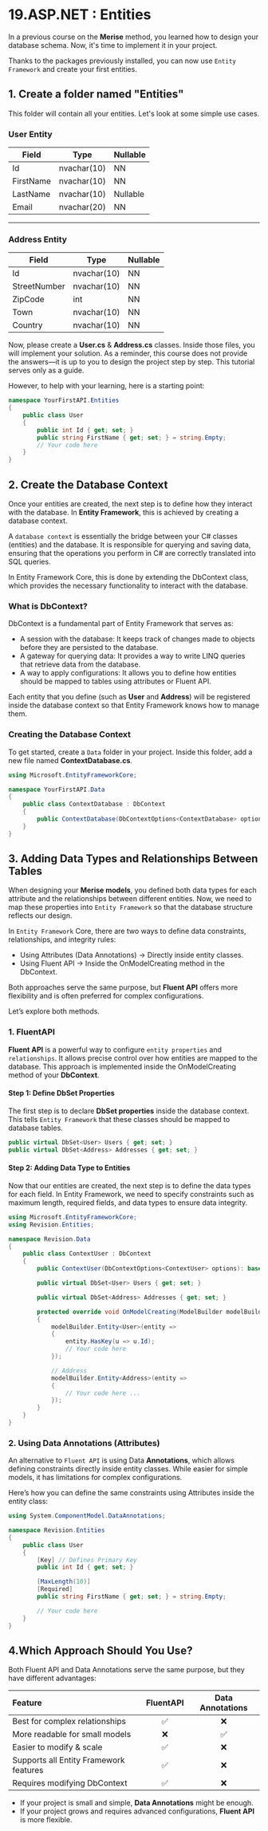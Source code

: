 # 19.ASP.NET : Entities

In a previous course on the **Merise** method, you learned how to design your database schema. Now, it's time to implement it in your project.

Thanks to the packages previously installed, you can now use `Entity Framework` and create your first entities.

## 1. Create a folder named "Entities"

This folder will contain all your entities. Let's look at some simple use cases.

### User Entity

|Field|Type|Nullable|
|----|----|--------|
|Id  |nvachar(10)|NN
|FirstName  |nvachar(10)|NN
|LastName  |nvachar(10)|Nullable
|Email  |nvachar(20)|NN

---

### Address Entity

|Field|Type|Nullable|
|----|----|--------|
|Id  |nvachar(10)|NN
|StreetNumber|nvachar(10)|NN
|ZipCode|int|NN
|Town|nvachar(10)|NN
|Country|nvachar(10)|NN

Now, please create a **User.cs** & **Address.cs** classes. Inside those files, you will implement your solution. As a reminder, this course does not provide the answers—it is up to you to design the project step by step. This tutorial serves only as a guide.

However, to help with your learning, here is a starting point:

```csharp
namespace YourFirstAPI.Entities
{
    public class User
    {
        public int Id { get; set; }
        public string FirstName { get; set; } = string.Empty;
        // Your code here
    }
}
```

## 2. Create the Database Context
Once your entities are created, the next step is to define how they interact with the database. In **Entity Framework**, this is achieved by creating a database context.

A `database context` is essentially the bridge between your C# classes (entities) and the database. It is responsible for querying and saving data, ensuring that the operations you perform in C# are correctly translated into SQL queries.

In Entity Framework Core, this is done by extending the DbContext class, which provides the necessary functionality to interact with the database.

### What is DbContext?
DbContext is a fundamental part of Entity Framework that serves as:

- A session with the database: It keeps track of changes made to objects before they are persisted to the database.
- A gateway for querying data: It provides a way to write LINQ queries that retrieve data from the database.
- A way to apply configurations: It allows you to define how entities should be mapped to tables using attributes or Fluent API.

Each entity that you define (such as **User** and **Address**) will be registered inside the database context so that Entity Framework knows how to manage them.

### Creating the Database Context
To get started, create a `Data` folder in your project. Inside this folder, add a new file named **ContextDatabase.cs**.

```csharp
using Microsoft.EntityFrameworkCore;

namespace YourFirstAPI.Data
{
    public class ContextDatabase : DbContext
    {
        public ContextDatabase(DbContextOptions<ContextDatabase> options) : base(options) { }
    }
}
```

## 3. Adding Data Types and Relationships Between Tables
When designing your **Merise models**, you defined both data types for each attribute and the relationships between different entities. Now, we need to map these properties into `Entity Framework` so that the database structure reflects our design.

In `Entity Framework` Core, there are two ways to define data constraints, relationships, and integrity rules:

- Using Attributes (Data Annotations) → Directly inside entity classes.
- Using Fluent API → Inside the OnModelCreating method in the DbContext.

Both approaches serve the same purpose, but **Fluent API** offers more flexibility and is often preferred for complex configurations.

Let’s explore both methods.

### 1. FluentAPI
**Fluent API** is a powerful way to configure `entity properties` and `relationships`. It allows precise control over how entities are mapped to the database. This approach is implemented inside the OnModelCreating method of your **DbContext**.

#### Step 1: Define DbSet Properties
The first step is to declare **DbSet properties** inside the database context. This tells `Entity Framework` that these classes should be mapped to database tables.

```csharp
public virtual DbSet<User> Users { get; set; }
public virtual DbSet<Address> Addresses { get; set; }
```

#### Step 2: Adding Data Type to Entities
Now that our entities are created, the next step is to define the data types for each field. In Entity Framework, we need to specify constraints such as maximum length, required fields, and data types to ensure data integrity.

```csharp
using Microsoft.EntityFrameworkCore;
using Revision.Entities;

namespace Revision.Data
{
    public class ContextUser : DbContext
    {
        public ContextUser(DbContextOptions<ContextUser> options): base(options) { }

        public virtual DbSet<User> Users { get; set; }

        public virtual DbSet<Address> Addresses { get; set; }

        protected override void OnModelCreating(ModelBuilder modelBuilder)
        {
            modelBuilder.Entity<User>(entity =>
            {
                entity.HasKey(u => u.Id);
                // Your code here
            });

            // Address
            modelBuilder.Entity<Address>(entity => 
            {
                // Your code here ...
            });
        }
    }
}
```

### 2. Using Data Annotations (Attributes)
An alternative to `Fluent API` is using Data **Annotations**, which allows defining constraints directly inside entity classes. While easier for simple models, it has limitations for complex configurations.

Here’s how you can define the same constraints using Attributes inside the entity class:

```csharp
using System.ComponentModel.DataAnnotations;

namespace Revision.Entities
{
    public class User
    {
        [Key] // Defines Primary Key
        public int Id { get; set; }

        [MaxLength(10)]
        [Required]
        public string FirstName { get; set; } = string.Empty;

        // Your code here
    }  
}
```

## 4.Which Approach Should You Use?
Both Fluent API and Data Annotations serve the same purpose, but they have different advantages:

|Feature|FluentAPI|Data Annotations|
|:------|:--------:|:---------------:|
|Best for complex relationships	|✅	| ❌
|More readable for small models	|❌	|✅
|Easier to modify & scale | ✅	|❌
|Supports all Entity Framework features	| ✅	|❌
|Requires modifying DbContext |✅| ❌

- If your project is small and simple, **Data Annotations** might be enough.
- If your project grows and requires advanced configurations, **Fluent API** is more flexible.
